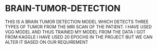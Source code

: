 # BRAIN-TUMOR-DETECTION

THIS IS A BRAIN TUMOR DETECTION MODEL WHICH DETECTS THREE TYPES OF TUMOR FROM THE MRI SCAN OF THE PATIENT. 
I HAVE USED VGG MODEL AND THUS TRAINED MY MODEL FROM THE DATA I GOT FROM KAGGLE
I HAVE USED 20 EPOCHS IN THE PROJECT BUT WE CAN ALTER IT BASED ON OUR REQUIREMENT 
